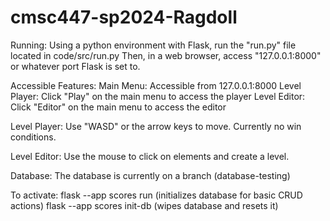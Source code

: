 # cmsc447-sp2024-Ragdoll

Running:
Using a python environment with Flask, run the "run.py" file located in code/src/run.py
Then, in a web browser, access "127.0.0.1:8000" or whatever port Flask is set to.

Accessible Features:
Main Menu: Accessible from 127.0.0.1:8000
Level Player: Click "Play" on the main menu to access the player
Level Editor: Click "Editor" on the main menu to access the editor

Level Player:
Use "WASD" or the arrow keys to move.
Currently no win conditions.

Level Editor:
Use the mouse to click on elements and create a level.


Database:
The database is currently on a branch (database-testing)

To activate:
flask --app scores run (initializes database for basic CRUD actions)
flask --app scores init-db (wipes database and resets it)